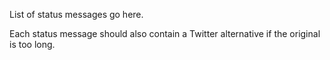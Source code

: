 List of status messages go here.

Each status message should also contain a Twitter alternative if the original is too long.

